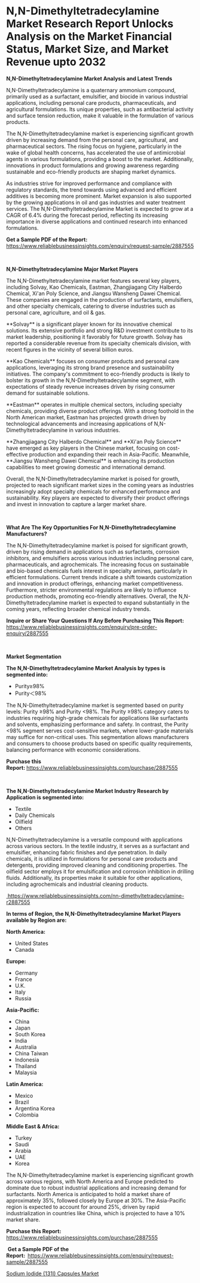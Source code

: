 <p><h1>N,N-Dimethyltetradecylamine Market Research Report Unlocks Analysis on the Market Financial Status, Market Size, and Market Revenue upto 2032</h1></p><p><strong>N,N-Dimethyltetradecylamine Market Analysis and Latest Trends</strong></p>
<p><p>N,N-Dimethyltetradecylamine is a quaternary ammonium compound, primarily used as a surfactant, emulsifier, and biocide in various industrial applications, including personal care products, pharmaceuticals, and agricultural formulations. Its unique properties, such as antibacterial activity and surface tension reduction, make it valuable in the formulation of various products.</p><p>The N,N-Dimethyltetradecylamine market is experiencing significant growth driven by increasing demand from the personal care, agricultural, and pharmaceutical sectors. The rising focus on hygiene, particularly in the wake of global health concerns, has accelerated the use of antimicrobial agents in various formulations, providing a boost to the market. Additionally, innovations in product formulations and growing awareness regarding sustainable and eco-friendly products are shaping market dynamics. </p><p>As industries strive for improved performance and compliance with regulatory standards, the trend towards using advanced and efficient additives is becoming more prominent. Market expansion is also supported by the growing applications in oil and gas industries and water treatment services. The N,N-Dimethyltetradecylamine Market is expected to grow at a CAGR of 6.4% during the forecast period, reflecting its increasing importance in diverse applications and continued research into enhanced formulations.</p></p>
<p><strong>Get a Sample PDF of the Report:&nbsp;</strong> <a href="https://www.reliablebusinessinsights.com/enquiry/request-sample/2887555?utm_campaign=3360&utm_medium=2&utm_source=Github&utm_content=ia&utm_term=14032025&utm_id=nn-dimethyltetradecylamine">https://www.reliablebusinessinsights.com/enquiry/request-sample/2887555</a></p>
<p>&nbsp;</p>
<p><strong>N,N-Dimethyltetradecylamine Major Market Players</strong></p>
<p><p>The N,N-Dimethyltetradecylamine market features several key players, including Solvay, Kao Chemicals, Eastman, Zhangjiagang City Halberdo Chemical, Xi'an Poly Science, and Jiangsu Wansheng Dawei Chemical. These companies are engaged in the production of surfactants, emulsifiers, and other specialty chemicals, catering to diverse industries such as personal care, agriculture, and oil & gas.</p><p>**Solvay** is a significant player known for its innovative chemical solutions. Its extensive portfolio and strong R&D investment contribute to its market leadership, positioning it favorably for future growth. Solvay has reported a considerable revenue from its specialty chemicals division, with recent figures in the vicinity of several billion euros.</p><p>**Kao Chemicals** focuses on consumer products and personal care applications, leveraging its strong brand presence and sustainability initiatives. The company's commitment to eco-friendly products is likely to bolster its growth in the N,N-Dimethyltetradecylamine segment, with expectations of steady revenue increases driven by rising consumer demand for sustainable solutions.</p><p>**Eastman** operates in multiple chemical sectors, including specialty chemicals, providing diverse product offerings. With a strong foothold in the North American market, Eastman has projected growth driven by technological advancements and increasing applications of N,N-Dimethyltetradecylamine in various industries.</p><p>**Zhangjiagang City Halberdo Chemical** and **Xi'an Poly Science** have emerged as key players in the Chinese market, focusing on cost-effective production and expanding their reach in Asia-Pacific. Meanwhile, **Jiangsu Wansheng Dawei Chemical** is enhancing its production capabilities to meet growing domestic and international demand.</p><p>Overall, the N,N-Dimethyltetradecylamine market is poised for growth, projected to reach significant market sizes in the coming years as industries increasingly adopt specialty chemicals for enhanced performance and sustainability. Key players are expected to diversify their product offerings and invest in innovation to capture a larger market share.</p></p>
<p>&nbsp;</p>
<p><strong>What Are The Key Opportunities For N,N-Dimethyltetradecylamine Manufacturers?</strong></p>
<p><p>The N,N-Dimethyltetradecylamine market is poised for significant growth, driven by rising demand in applications such as surfactants, corrosion inhibitors, and emulsifiers across various industries including personal care, pharmaceuticals, and agrochemicals. The increasing focus on sustainable and bio-based chemicals fuels interest in specialty amines, particularly in efficient formulations. Current trends indicate a shift towards customization and innovation in product offerings, enhancing market competitiveness. Furthermore, stricter environmental regulations are likely to influence production methods, promoting eco-friendly alternatives. Overall, the N,N-Dimethyltetradecylamine market is expected to expand substantially in the coming years, reflecting broader chemical industry trends.</p></p>
<p><strong>Inquire or Share Your Questions If Any Before Purchasing This Report:</strong> <a href="https://www.reliablebusinessinsights.com/enquiry/pre-order-enquiry/2887555?utm_campaign=3360&utm_medium=2&utm_source=Github&utm_content=ia&utm_term=14032025&utm_id=nn-dimethyltetradecylamine">https://www.reliablebusinessinsights.com/enquiry/pre-order-enquiry/2887555</a></p>
<p>&nbsp;</p>
<p><strong>Market Segmentation</strong></p>
<p><strong>The N,N-Dimethyltetradecylamine Market Analysis by types is segmented into:</strong></p>
<p><ul><li>Purity≥98%</li><li>Purity＜98%</li></ul></p>
<p><p>The N,N-Dimethyltetradecylamine market is segmented based on purity levels: Purity ≥98% and Purity <98%. The Purity ≥98% category caters to industries requiring high-grade chemicals for applications like surfactants and solvents, emphasizing performance and safety. In contrast, the Purity <98% segment serves cost-sensitive markets, where lower-grade materials may suffice for non-critical uses. This segmentation allows manufacturers and consumers to choose products based on specific quality requirements, balancing performance with economic considerations.</p></p>
<p><strong>Purchase this Report:&nbsp;</strong><a href="https://www.reliablebusinessinsights.com/purchase/2887555?utm_campaign=3360&utm_medium=2&utm_source=Github&utm_content=ia&utm_term=14032025&utm_id=nn-dimethyltetradecylamine">https://www.reliablebusinessinsights.com/purchase/2887555</a></p>
<p>&nbsp;</p>
<p><strong>The N,N-Dimethyltetradecylamine Market Industry Research by Application is segmented into:</strong></p>
<p><ul><li>Textile</li><li>Daily Chemicals</li><li>Oilfield</li><li>Others</li></ul></p>
<p><p>N,N-Dimethyltetradecylamine is a versatile compound with applications across various sectors. In the textile industry, it serves as a surfactant and emulsifier, enhancing fabric finishes and dye penetration. In daily chemicals, it is utilized in formulations for personal care products and detergents, providing improved cleaning and conditioning properties. The oilfield sector employs it for emulsification and corrosion inhibition in drilling fluids. Additionally, its properties make it suitable for other applications, including agrochemicals and industrial cleaning products.</p></p>
<p><a href="https://www.reliablebusinessinsights.com/nn-dimethyltetradecylamine-r2887555?utm_campaign=3360&utm_medium=2&utm_source=Github&utm_content=ia&utm_term=14032025&utm_id=nn-dimethyltetradecylamine">&nbsp;https://www.reliablebusinessinsights.com/nn-dimethyltetradecylamine-r2887555</a></p>
<p><strong>In terms of Region, the N,N-Dimethyltetradecylamine Market Players available by Region are:</strong></p>
<p>
    <p> <strong> North America: </strong>
        <ul>
            <li>United States</li>
            <li>Canada</li>
        </ul>
        </p> 
    <p> <strong> Europe: </strong>
        <ul>
            <li>Germany</li>
            <li>France</li>
            <li>U.K.</li>
            <li>Italy</li>
            <li>Russia</li>
        </ul>
        </p> 
    <p> <strong> Asia-Pacific: </strong>
        <ul>
            <li>China</li>
            <li>Japan</li>
            <li>South Korea</li>
            <li>India</li>
            <li>Australia</li>
            <li>China Taiwan</li>
            <li>Indonesia</li>
            <li>Thailand</li>
            <li>Malaysia</li>
        </ul>
        </p> 
    <p> <strong> Latin America: </strong>
        <ul>
            <li>Mexico</li>
            <li>Brazil</li>
            <li>Argentina Korea</li>
            <li>Colombia</li>
        </ul>
        </p> 
    <p> <strong> Middle East & Africa: </strong>
        <ul>
            <li>Turkey</li>
            <li>Saudi</li>
            <li>Arabia</li>
            <li>UAE</li>
            <li>Korea</li>
        </ul>
    </p>
    </p>
<p><p>The N,N-Dimethyltetradecylamine market is experiencing significant growth across various regions, with North America and Europe predicted to dominate due to robust industrial applications and increasing demand for surfactants. North America is anticipated to hold a market share of approximately 35%, followed closely by Europe at 30%. The Asia-Pacific region is expected to account for around 25%, driven by rapid industrialization in countries like China, which is projected to have a 10% market share.</p></p>
<p><strong>Purchase this Report: </strong><a href="https://www.reliablebusinessinsights.com/purchase/2887555?utm_campaign=3360&utm_medium=2&utm_source=Github&utm_content=ia&utm_term=14032025&utm_id=nn-dimethyltetradecylamine">https://www.reliablebusinessinsights.com/purchase/2887555</a></p>
<p>&nbsp;<strong>Get a Sample PDF of the Report:&nbsp;&nbsp;</strong><a href="https://www.reliablebusinessinsights.com/enquiry/request-sample/2887555?utm_campaign=3360&utm_medium=2&utm_source=Github&utm_content=ia&utm_term=14032025&utm_id=nn-dimethyltetradecylamine">https://www.reliablebusinessinsights.com/enquiry/request-sample/2887555</a></p>
<p><strong></strong></p>
<p><p><a href="https://github.com/ijffseandy/Market-Research-Report-List-1/blob/main/sodium-iodide-131i-capsules-market.md?utm_campaign=3360&utm_medium=2&utm_source=Github&utm_content=ia&utm_term=14032025&utm_id=nn-dimethyltetradecylamine">Sodium Iodide (131I) Capsules Market</a></p></p>